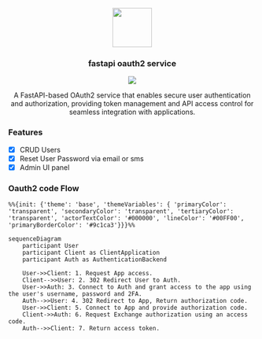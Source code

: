 <div align="center">
  <p>
    <a href="https://pypi.org/project/fastapi_oauth2_service/"><img src="https://github.com/abdoulfataoh/fastapi-oauth2-service/blob/master/docs/icon.png" style="width:80px;height:80px;"></a>
  </p>
  <h3>fastapi oauth2 service</h3>
</div>

<div align="center">
  <p>
    <a href="https://github.com/abdoulfataoh/fastapi-oauth2-service/actions/workflows/test.yaml"><img src="https://github.com/abdoulfataoh/fastapi-oauth2-service/actions/workflows/test.yaml/badge.svg"></a>
  </p>
  <p>A FastAPI-based OAuth2 service that enables secure user authentication and authorization, providing token management and API access control for seamless integration with applications.</p>
</div>

### Features
- [x] CRUD Users
- [x] Reset User Password via email or sms
- [x] Admin UI panel

### Oauth2 code Flow

```mermaid
%%{init: {'theme': 'base', 'themeVariables': { 'primaryColor': 'transparent', 'secondaryColor': 'transparent', 'tertiaryColor': 'transparent', 'actorTextColor': '#000000', 'lineColor': '#00FF00', 'primaryBorderColor': '#9c1ca3'}}}%%

sequenceDiagram
    participant User
    participant Client as ClientApplication
    participant Auth as AuthenticationBackend

    User->>Client: 1. Request App access.
    Client-->>User: 2. 302 Redirect User to Auth.
    User->>Auth: 3. Connect to Auth and grant access to the app using the user's username, password and 2FA.
    Auth-->>User: 4. 302 Redirect to App, Return authorization code.
    User->>Client: 5. Connect to App and provide authorization code.
    Client->>Auth: 6. Request Exchange authorization using an access code.
    Auth-->>Client: 7. Return access token.
```

